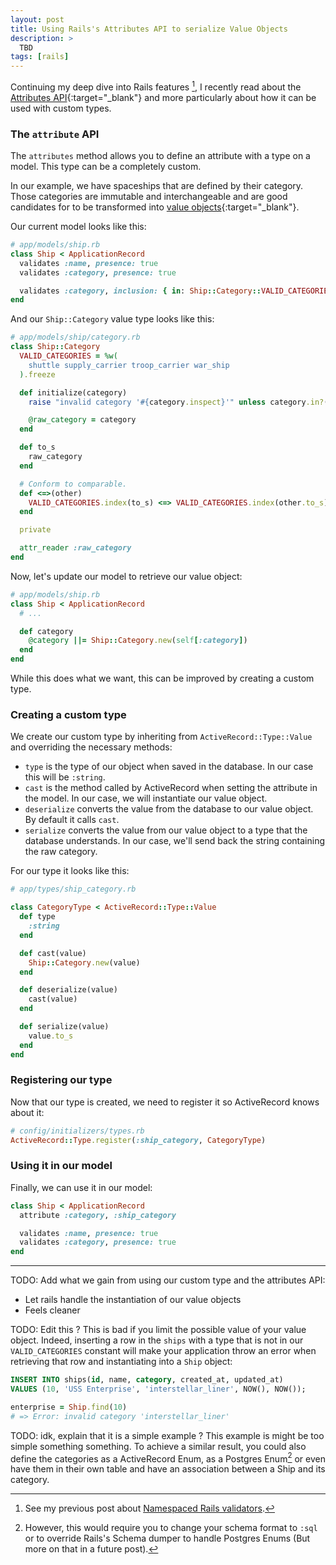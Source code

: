 ```yaml
---
layout: post
title: Using Rails's Attributes API to serialize Value Objects
description: >
  TBD
tags: [rails]
---
```


Continuing my deep dive into Rails features [^1], I recently read about the [Attributes API][attributes-api-docs]{:target="_blank"} and
more particularly about how it can be used with custom types.

[attributes-api-docs]: https://api.rubyonrails.org/classes/ActiveRecord/Attributes/ClassMethods.html

### The `attribute` API

The `attributes` method allows you to define an attribute with a type on a model. This type can be a completely custom.  

In our example, we have spaceships that are defined by their category. Those categories are immutable and interchangeable and are good candidates for to be transformed into [value objects][value-objects]{:target="_blank"}.

[value-objects]: https://www.martinfowler.com/bliki/ValueObject.html

Our current model looks like this:

```ruby
# app/models/ship.rb
class Ship < ApplicationRecord
  validates :name, presence: true
  validates :category, presence: true

  validates :category, inclusion: { in: Ship::Category::VALID_CATEGORIES }
end
```

And our `Ship::Category` value type looks like this:
```ruby
# app/models/ship/category.rb
class Ship::Category
  VALID_CATEGORIES = %w(
    shuttle supply_carrier troop_carrier war_ship
  ).freeze

  def initialize(category)
    raise "invalid category '#{category.inspect}'" unless category.in?(VALID_CATEGORIES)

    @raw_category = category
  end

  def to_s
    raw_category
  end

  # Conform to comparable.
  def <=>(other)
    VALID_CATEGORIES.index(to_s) <=> VALID_CATEGORIES.index(other.to_s)
  end

  private

  attr_reader :raw_category
end
```

Now, let's update our model to retrieve our value object:
```ruby
# app/models/ship.rb
class Ship < ApplicationRecord
  # ...

  def category
    @category ||= Ship::Category.new(self[:category])
  end
end
```

While this does what we want, this can be improved by creating a custom type.

### Creating a custom type
We create our custom type by inheriting from `ActiveRecord::Type::Value` and overriding the necessary methods:
- `type` is the type of our object when saved in the database. In our case this will be `:string`.
- `cast` is the method called by ActiveRecord when setting the attribute in the model.
In our case, we will instantiate our value object.
- `deserialize` converts the value from the database to our value object. By default it calls `cast`.
- `serialize` converts the value from our value object to a type that the database understands. In our case, we'll send back the string containing the raw category.

For our type it looks like this:
```ruby
# app/types/ship_category.rb

class CategoryType < ActiveRecord::Type::Value
  def type
    :string
  end

  def cast(value)
    Ship::Category.new(value)
  end

  def deserialize(value)
    cast(value)
  end

  def serialize(value)
    value.to_s
  end
end
```

### Registering our type

Now that our type is created, we need to register it so ActiveRecord knows about it:
```ruby
# config/initializers/types.rb
ActiveRecord::Type.register(:ship_category, CategoryType)
```

### Using it in our model
Finally, we can use it in our model:
```ruby
class Ship < ApplicationRecord
  attribute :category, :ship_category

  validates :name, presence: true
  validates :category, presence: true
end
```

---

TODO: Add what we gain from using our custom type and the attributes API:
- Let rails handle the instantiation of our value objects
- Feels cleaner

TODO: Edit this ?
This is bad if you limit the possible value of your value object. Indeed, inserting a row in the `ships` with a type that is not in our `VALID_CATEGORIES` constant will make your application throw an error when retrieving that row and instantiating into a `Ship` object:

```sql
INSERT INTO ships(id, name, category, created_at, updated_at)
VALUES (10, 'USS Enterprise', 'interstellar_liner', NOW(), NOW());
```

```ruby
enterprise = Ship.find(10)
# => Error: invalid category 'interstellar_liner'
```

TODO: idk, explain that it is a simple example ?
This example is might be too simple something something. To achieve a similar result, you could also define the categories as a ActiveRecord Enum, as a Postgres Enum[^2] or even have them in their own table and have an association between a Ship and its category.

[^1]: See my previous post about [Namespaced Rails validators](/posts/2018/08/namespaced-rails-validators/).
[^2]: However, this would require you to change your schema format to `:sql` or to override Rails's Schema dumper to handle Postgres Enums (But more on that in a future post).
